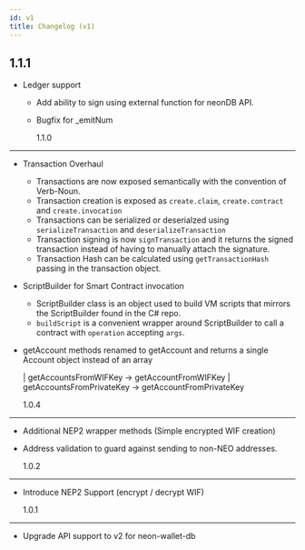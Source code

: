 ```yaml
---
id: v1
title: Changelog (v1)
---
```


## 1.1.1

- Ledger support

  - Add ability to sign using external function for neonDB API.
  - Bugfix for \_emitNum

    1.1.0

---

- Transaction Overhaul

  - Transactions are now exposed semantically with the convention of Verb-Noun.
  - Transaction creation is exposed as `create.claim`, `create.contract` and
    `create.invocation`
  - Transactions can be serialized or deserialzed using `serializeTransaction`
    and `deserializeTransaction`
  - Transaction signing is now `signTransaction` and it returns the signed
    transaction instead of having to manually attach the signature.
  - Transaction Hash can be calculated using `getTransactionHash` passing in the
    transaction object.

- ScriptBuilder for Smart Contract invocation

  - ScriptBuilder class is an object used to build VM scripts that mirrors the
    ScriptBuilder found in the C# repo.
  - `buildScript` is a convenient wrapper around ScriptBuilder to call a
    contract with `operation` accepting `args`.

- getAccount methods renamed to getAccount and returns a single Account object
  instead of an array

  | getAccountsFromWIFKey -> getAccountFromWIFKey | getAccountsFromPrivateKey ->
  getAccountFromPrivateKey

  1.0.4

---

- Additional NEP2 wrapper methods (Simple encrypted WIF creation)
- Address validation to guard against sending to non-NEO addresses.

  1.0.2

---

- Introduce NEP2 Support (encrypt / decrypt WIF)

  1.0.1

---

- Upgrade API support to v2 for neon-wallet-db
